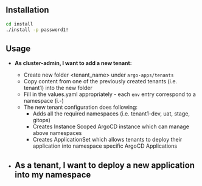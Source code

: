 ## Installation

```bash
cd install
./install -p password1!
```

## Usage

 - **As cluster-admin, I want to add a new tenant:**
   - Create new folder <tenant_name> under `argo-apps/tenants`
   - Copy content from one of the previously created tenants (i.e. tenant1) into the new folder
   - Fill in the values.yaml appropriately - each `env` entry correspond to a namespace (i.<tenant-name>-<env>)
   - The new tenant configuration does following:
     - Adds all the required namespaces (i.e. tenant1-dev, uat, stage, gitops)
     - Creates Instance Scoped ArgoCD instance which can manage above namespaces
     - Creates ApplicationSet which allows tenants to deploy their application into namespace specific ArgoCD Applications

  - **As a tenant, I want to deploy a new application into my namespace**
    -  
  
  
